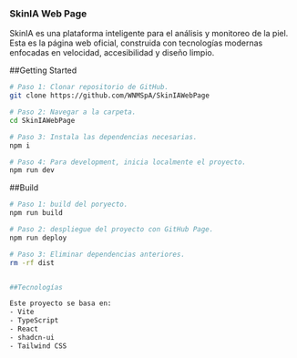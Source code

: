 
### SkinIA Web Page


SkinIA es una plataforma inteligente para el análisis y monitoreo de la piel. Esta es la página web oficial, construida con tecnologías modernas enfocadas en velocidad, accesibilidad y diseño limpio.

##Getting Started

```sh
# Paso 1: Clonar repositorio de GitHub.
git clone https://github.com/WNMSpA/SkinIAWebPage

# Paso 2: Navegar a la carpeta.
cd SkinIAWebPage

# Paso 3: Instala las dependencias necesarias.
npm i

# Paso 4: Para development, inicia localmente el proyecto.
npm run dev 
```
##Build

```sh
# Paso 1: build del poryecto.
npm run build

# Paso 2: despliegue del proyecto con GitHub Page.
npm run deploy

# Paso 3: Eliminar dependencias anteriores.
rm -rf dist


##Tecnologías 

Este proyecto se basa en:
- Vite
- TypeScript
- React
- shadcn-ui
- Tailwind CSS

